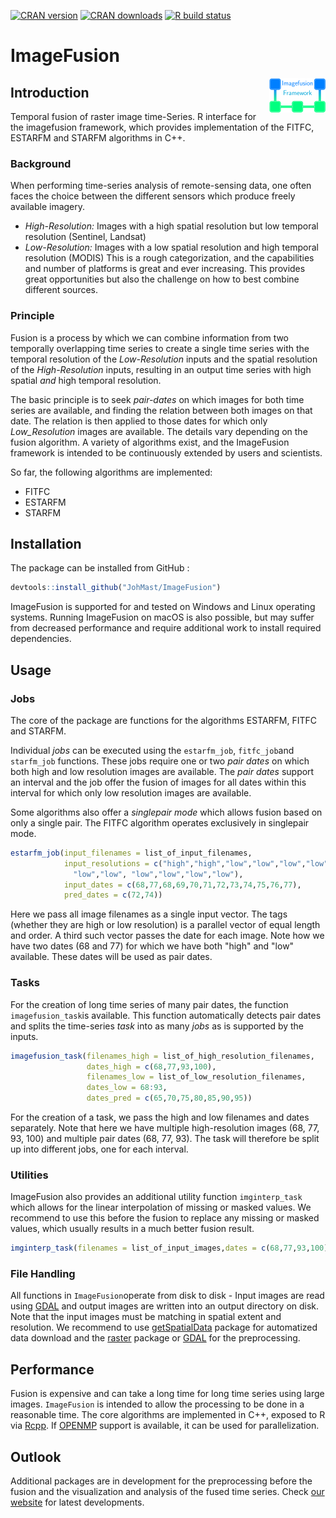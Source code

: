 
[![CRAN version](https://www.r-pkg.org/badges/version/ImageFusion)](https://CRAN.R-project.org/package=ImageFusion)
[![CRAN downloads](https://cranlogs.r-pkg.org/badges/last-month/ImageFusion?color=brightgreen)](https://CRAN.R-project.org/package=ImageFusion)
[![R build status](https://github.com/JohMast/ImageFusion/workflows/R-CMD-check/badge.svg)](https://github.com/JohMast/ImageFusion/actions)


# ImageFusion

<img src=".img/logo.png" align="right" src="doc/images/logo2.png">

## Introduction
Temporal fusion of raster image time-Series. R interface for the imagefusion framework, which provides implementation of the FITFC, ESTARFM and STARFM algorithms in C++. 


### Background

When performing time-series analysis of remote-sensing data, one often faces the choice between the different sensors which produce freely available imagery. 
* *High-Resolution:* Images with a high spatial resolution but low temporal resolution (Sentinel, Landsat)
* *Low-Resolution:* Images with a low spatial resolution and high temporal resolution (MODIS)
This is a rough categorization, and the capabilities and number of platforms is great and ever increasing. This provides great opportunities but also the challenge on how to best combine different sources.

### Principle

Fusion is a process by which we can combine information from two temporally overlapping time series to create a single time series with the temporal resolution of the *Low-Resolution* inputs and the spatial resolution of the *High-Resolution* inputs, resulting in an output time series with high spatial *and* high temporal resolution.

The basic principle is to seek *pair-dates* on which images for both time series are available, and finding the relation between both images on that date. The relation is then applied to those dates for which only *Low_Resolution* images are available. The details vary depending on the fusion algorithm. A variety of algorithms exist, and the ImageFusion framework is intended to be continuously extended by users and scientists. 

So far, the following algorithms are implemented:

* FITFC
* ESTARFM
* STARFM

## Installation

The package can be installed from GitHub :

```r
devtools::install_github("JohMast/ImageFusion")
```

ImageFusion is supported for and tested on Windows and Linux operating systems. Running ImageFusion on macOS is also possible, but may suffer from decreased performance and require additional work to install required dependencies.


## Usage


### Jobs

The core of the package are functions for the algorithms ESTARFM, FITFC and STARFM. 

Individual *jobs* can be executed using the `estarfm_job`, `fitfc_job`and `starfm_job` functions. These jobs require one or two *pair dates* on which both high and low resolution images are available. The *pair dates* support an interval and the job offer the fusion of images for all dates within this interval for which only low resolution images are available.

Some algorithms also offer a *singlepair mode* which allows fusion based on only a single pair. The FITFC algorithm operates exclusively in singlepair mode.
```r
estarfm_job(input_filenames = list_of_input_filenames,
            input_resolutions = c("high","high","low","low","low","low",
              "low","low", "low","low","low","low"),
            input_dates = c(68,77,68,69,70,71,72,73,74,75,76,77),
            pred_dates = c(72,74))
```
Here we pass all image filenames as a single input vector. The tags (whether they are high or low resolution) is a parallel vector of equal length and order. A third such vector passes the date for each image. Note how we have two dates (68 and 77) for which we have both "high" and "low" available. These dates will be used as pair dates.

### Tasks

For the creation of long time series of many pair dates, the function `imagefusion_task`is available. This function automatically detects pair dates and splits the time-series *task* into as many *jobs* as is supported by the inputs. 
```r
imagefusion_task(filenames_high = list_of_high_resolution_filenames,
                 dates_high = c(68,77,93,100),
                 filenames_low = list_of_low_resolution_filenames,
                 dates_low = 68:93,
                 dates_pred = c(65,70,75,80,85,90,95))
```
For the creation of a task, we pass the high and low filenames and dates separately. Note that here we have multiple high-resolution images (68, 77, 93, 100) and multiple pair dates (68, 77, 93). The task will therefore be split up into different jobs, one for each interval.

### Utilities

ImageFusion also provides an additional utility function `imginterp_task` which allows for the linear interpolation of missing or masked values. We recommend to use this before the fusion to replace any missing or masked values, which usually results in a much better fusion result.

```r
imginterp_task(filenames = list_of_input_images,dates = c(68,77,93,100))
```

### File Handling

All functions in `ImageFusion`operate from disk to disk - Input images are read using [GDAL](https://gdal.org/drivers/raster/index.html) and output images are written into an output directory on disk. Note that the input images must be matching in spatial extent and resolution. We recommend to use [getSpatialData](https://github.com/16EAGLE/getSpatialData) package for automatized data download and the [raster](https://cran.r-project.org/web/packages/raster/index.html) package or [GDAL](https://gdal.org) for the preprocessing.

## Performance

Fusion is expensive and can take a long time for long time series using large images. `ImageFusion` is intended to allow the processing to be done in a reasonable time. The core algorithms are implemented in C++, exposed to R via [Rcpp](http://rcpp.org/). If [OPENMP](https://www.openmp.org/) support is available, it can be used for parallelization. 

## Outlook

Additional packages are in development for the preprocessing before the fusion and the visualization and analysis of the fused time series. Check [our website](http://remote-sensing.org/) for latest developments.